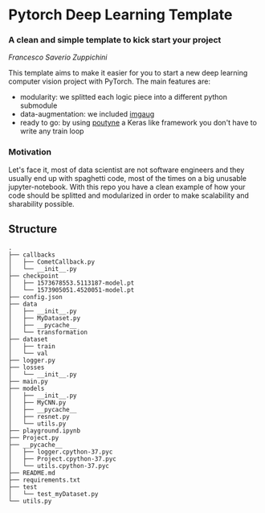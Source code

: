 # Pytorch Deep Learning Template
### A clean and simple template to kick start your project
*Francesco Saverio Zuppichini*

This template aims to make it easier for you to start a new deep learning computer vision project with PyTorch. The main features are:

- modularity: we splitted each logic piece into a different python submodule
- data-augmentation: we included [imgaug](https://imgaug.readthedocs.io/en/latest/)
- ready to go: by using [poutyne](https://pypi.org/project/Poutyne/) a Keras like framework you don't have to write any train loop

### Motivation
Let's face it, most of data scientist are not software engineers and they usually end up with spaghetti code, most of the times on a big unusable jupyter-notebook. With this repo you have a clean example of how your code should be splitted and modularized in order to make scalability and sharability possible.

## Structure
```
.
├── callbacks
│   ├── CometCallback.py
│   └── __init__.py
├── checkpoint
│   ├── 1573678553.5113187-model.pt
│   └── 1573905051.4520051-model.pt
├── config.json
├── data
│   ├── __init__.py
│   ├── MyDataset.py
│   ├── __pycache__
│   └── transformation
├── dataset
│   ├── train
│   └── val
├── logger.py
├── losses
│   └── __init__.py
├── main.py
├── models
│   ├── __init__.py
│   ├── MyCNN.py
│   ├── __pycache__
│   ├── resnet.py
│   └── utils.py
├── playground.ipynb
├── Project.py
├── __pycache__
│   ├── logger.cpython-37.pyc
│   ├── Project.cpython-37.pyc
│   └── utils.cpython-37.pyc
├── README.md
├── requirements.txt
├── test
│   └── test_myDataset.py
└── utils.py
```